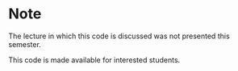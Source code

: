 # Note

The lecture in which this code is discussed was not presented this semester.

This code is made available for interested students.
